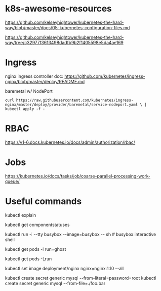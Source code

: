 # k8s-awesome-resources


https://github.com/kelseyhightower/kubernetes-the-hard-way/blob/master/docs/05-kubernetes-configuration-files.md

https://github.com/kelseyhightower/kubernetes-the-hard-way/tree/c32977f3613498dadfb9b2f1405598e5da4ae169

# Ingress
nginx ingress controller doc:
https://github.com/kubernetes/ingress-nginx/blob/master/deploy/README.md

baremetal w/ NodePort

`curl https://raw.githubusercontent.com/kubernetes/ingress-nginx/master/deploy/provider/baremetal/service-nodeport.yaml \
    | kubectl apply -f -`


# RBAC

https://v1-6.docs.kubernetes.io/docs/admin/authorization/rbac/


# Jobs
https://kubernetes.io/docs/tasks/job/coarse-parallel-processing-work-queue/

# Useful commands


kubectl explain

kubectl get componentstatuses

kubectl run -i --tty busybox --image=busybox -- sh  # busybox interactive shell

kubectl get pods -l run=ghost

kubectl get pods -Lrun

kubectl set image deployment/nginx nginx=nginx:1.10 --all

kubectl create secret generic mysql --from-literal=password=root
kubectl create secret generic mysql --from-file=./foo.bar